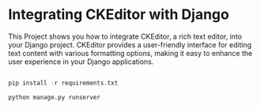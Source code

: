 # Integrating CKEditor with Django


This Project shows you how to integrate CKEditor, a rich text editor, into your Django project. CKEditor provides a user-friendly interface for editing text content with various formatting options, making it easy to enhance the user experience in your Django applications.

```python 

pip install -r requirements.txt
```


```python 
python manage.py runserver
```

